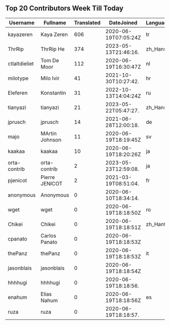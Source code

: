 ## Top 20 Contributors Week Till Today ##
|Username|Fullname|Translated|DateJoined|Language|
|--------|--------|----------|----------|-------|
|kayazeren|Kaya Zeren|606|2020-06-19T07:05:24Z|tr|
|ThrRip|ThrRip He|374|2023-05-13T21:46:16.|zh_Hans|
|ctlaltdieliet|Tom De Moor|112|2020-06-19T16:30:47Z|nl|
|milotype|Milo Ivir|41|2021-10-30T10:27:42.|hr|
|Eleferen|Konstantin|31|2022-10-13T14:04:24Z|ru|
|tianyazi|tianyazi|21|2023-05-22T05:47:27.|zh_Hans|
|jprusch|jprusch|14|2021-06-28T12:00:18.|de|
|majo|MArtin Johnson|11|2020-06-19T18:19:45Z|sv|
|kaakaa|kaakaa|10|2020-06-19T18:20:26Z|ja|
|orta-contrib|orta-contrib|2|2023-05-23T12:59:08.|ja|
|pjenicot|Pierre JENICOT|2|2021-03-19T08:51:04.|fr|
|anonymous|Anonymous|0|2020-06-10T18:34:14.||
|wget|wget|0|2020-06-19T18:18:50Z|ro|
|Chikei|Chikei|0|2020-06-19T18:18:51Z|zh_Hant|
|cpanato|Carlos Panato|0|2020-06-19T18:18:53Z||
|thePanz|thePanz|0|2020-06-19T18:18:53Z|it|
|jasonblais|jasonblais|0|2020-06-19T18:18:54Z||
|hhhhugi|hhhhugi|0|2020-06-19T18:18:56.||
|enahum|Elias  Nahum|0|2020-06-19T18:18:56Z|es|
|ruza|ruza|0|2020-06-19T18:18:57.||
